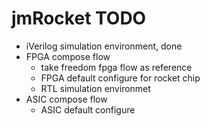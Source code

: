 # jmRocket TODO
* iVerilog simulation environment, done
* FPGA compose flow
  * take freedom fpga flow as reference
  * FPGA default configure for rocket chip
  * RTL simulation environmet
* ASIC compose flow
  * ASIC default configure

